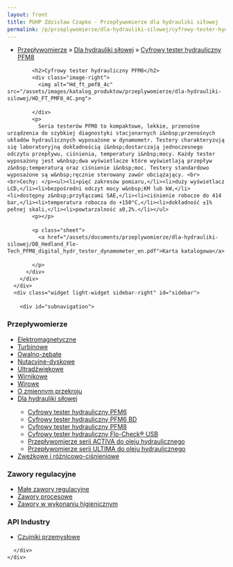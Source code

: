 ```yaml
---
layout: front
title: PUHP Zdzisław Czapko - Przepływomierze dla hydrauliki siłowej
permalink: /p/przeplywomierze/dla-hydrauliki-silowej/cyfrowy-tester-hydrauliczny-pfm8/
---
```


<div id="content">
  <div class="wrapper-with-color-background">
    <div class="content-area-blog blog-background-sidebar-right">
      <div class="mainarea-left" id="mainarea">
        <div class="blogpost-blog3">
          <div class="post-content">
            <ul class="meta">
<li>
<a href="/p/przeplywomierze">Przepływomierze</a>
»
<a href="/p/przeplywomierze/dla-hydrauliki-silowej">Dla hydrauliki siłowej</a>
»
<a href="/p/przeplywomierze/dla-hydrauliki-silowej/cyfrowy-tester-hydrauliczny-pfm8">Cyfrowy tester hydrauliczny PFM8</a>
</li>
</ul>

            <h2>Cyfrowy tester hydrauliczny PFM8</h2>
            <div class="image-right">
              <img alt="Hd_ft_pmf8_4c" src="/assets/images/katalog_produktow/przeplywomierze/dla-hydrauliki-silowej/HD_FT_PMF8_4C.png">

            </div>
            <p>
              Seria testerów PFM8 to kompaktowe, lekkie, przenośne urządzenia do szybkiej diagnostyki stacjonarnych i&nbsp;przenośnych układów hydraulicznych wyposażone w dynamometr. Testery charakteryzują się laboratoryjną dokładnością i&nbsp;dostarczają jednoczesnego odczytu przepływu, ciśnienia, temperatury i&nbsp;mocy. Każdy tester wyposażony jest w&nbsp;dwa wyświetlacze które wyświetlają przepływ z&nbsp;temperaturą oraz ciśnienie i&nbsp;moc. Testery standardowo wyposażone są w&nbsp;ręcznie sterowany zawór obciążający. <br><br>Cechy: </p><ul><li>pięć zakresów pomiaru,</li><li>duży wyświetlacz LCD,</li><li>bezpośredni odczyt mocy w&nbsp;KM lub kW,</li><li>dostępny z&nbsp;przyłączami SAE,</li><li>ciśnienie robocze do 414 bar,</li><li>temperatura robocza do +150°C,</li><li>dokładność ±1% pełnej skali,</li><li>powtarzalność ±0,2%.</li></ul>
            <p></p>
            
            <p class="sheet">
              <a href="/assets/documents/przeplywomierze/dla-hydrauliki-silowej/DB_Hedland_Flo-Tech_PFM8_digital_hydr_tester_dynamometer_en.pdf">Karta katalogowa</a>

            </p>
          </div>
        </div>
      </div>
      <div class="widget light-widget sidebar-right" id="sidebar">
        
        <div id="subnavigation">
<h3>Przepływomierze</h3>
<ul class="subcategories">
<li class="category"><a href="/p/przeplywomierze/elektromagnetyczne">Elektromagnetyczne</a></li>
<li class="category"><a href="/p/przeplywomierze/turbinowe">Turbinowe</a></li>
<li class="category"><a href="/p/przeplywomierze/owalno-zebate">Owalno-zębate</a></li>
<li class="category"><a href="/p/przeplywomierze/nutacyjne-dyskowe">Nutacyjne-dyskowe</a></li>
<li class="category"><a href="/p/przeplywomierze/ultradzwiekowe">Ultradźwiękowe</a></li>
<li class="category"><a href="/p/przeplywomierze/wirnikowe">Wirnikowe</a></li>
<li class="category"><a href="/p/przeplywomierze/wirowe">Wirowe</a></li>
<li class="category"><a href="/p/przeplywomierze/o-zmiennym-przekroju">O zmiennym przekroju</a></li>
<li class="category"><a href="/p/przeplywomierze/dla-hydrauliki-silowej">Dla hydrauliki siłowej</a></li>
<div class="light-widget">
<ul class="products">
<li class="product"><a href="/p/przeplywomierze/dla-hydrauliki-silowej/cyfrowy-tester-hydrauliczny-pfm6">Cyfrowy tester hydrauliczny PFM6</a></li>
<li class="product"><a href="/p/przeplywomierze/dla-hydrauliki-silowej/cyfrowy-tester-hydrauliczny-pfm6-bd">Cyfrowy tester hydrauliczny PFM6 BD</a></li>
<li class="product"><a href="/p/przeplywomierze/dla-hydrauliki-silowej/cyfrowy-tester-hydrauliczny-pfm8">Cyfrowy tester hydrauliczny PFM8</a></li>
<li class="product"><a href="/p/przeplywomierze/dla-hydrauliki-silowej/cyfrowy-tester-hydrauliczny-flo-check-usb">Cyfrowy tester hydrauliczny Flo-Check® USB</a></li>
<li class="product"><a href="/p/przeplywomierze/dla-hydrauliki-silowej/przeplywomierze-serii-activa-do-oleju-hydraulicznego">Przepływomierze serii ACTIVA do oleju hydraulicznego</a></li>
<li class="product"><a href="/p/przeplywomierze/dla-hydrauliki-silowej/przeplywomierze-serii-ultima-do-oleju-hydraulicznego">Przepływomierze serii ULTIMA do oleju hydraulicznego</a></li>
</ul>
</div>
<li class="category"><a href="/p/przeplywomierze/zwezkowe-i-roznicowo-cisnieniowe">Zwężkowe i różnicowo-ciśnieniowe</a></li>
</ul>
<h3>Zawory regulacyjne</h3>
<ul class="subcategories">
<li class="category"><a href="/p/zawory-regulacyjne/male-zawory-regulacyjne">Małe zawory regulacyjne</a></li>
<li class="category"><a href="/p/zawory-regulacyjne/zawory-procesowe">Zawory procesowe</a></li>
<li class="category"><a href="/p/zawory-regulacyjne/zawory-w-wykonaniu-higienicznym">Zawory w wykonaniu higienicznym</a></li>
</ul>
<h3>API Industry</h3>
<ul class="subcategories">
<li class="category"><a href="/p/api-industry/czujniki-przemyslowe">Czujniki przemysłowe</a></li>
</ul>
</div>

      </div>
    </div>
  </div>
</div>